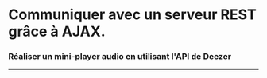 
# Communiquer avec un serveur REST grâce à AJAX.

### Réaliser un mini-player audio en utilisant l'API de Deezer

<!-- 08/05 EXERCICE -->

----


